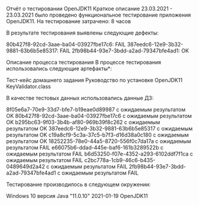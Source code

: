 Отчёт о тестировании OpenJDK11
Краткое описание
23.03.2021 - 23.03.2021 было проведено функциональное тестирование приложения OpenJDK11.
На тестирование затрачено: 8 часов

В результате тестирования выявлены следующие дефекты:

80b427f8-92cd-3aae-ba04-03927fbe17c6: FAIL
387eedc6-12e9-3b32-9881-63b6b5e85317: FAIL
2fb98b44-93e7-3bdd-a2ad-79347bfe4ad1: OK

Описание процесса тестирования
В процессе тестирования использовались следующие артефакты*:

Тест-кейс домашнего задания
Руководство по установке OpenJDK11
KeyValidator.class


В качестве тестовых данных использовались данные ДЗ:

8f05e6a7-70e9-33d7-bfe7-b19eae0d89987 с ожидаемым результатом OK
80b427f8-92cd-3aae-ba04-03927fbe17c6 с ожидаемым результатом OK
b295bc63-9f03-3b4b-af80-969b39f8c262 с ожидаемым результатом OK
387eedc6-12e9-3b32-9881-63b6b5e85317 с ожидаемым результатом OK
c19a8cf9-5c3a-37c5-b7f3-d16d38a0c180 с ожидаемым результатом OK
18252235-78e0-44a5-8720-556f0c7da17a с ожидаемым результатом FAIL
e66075b6-ddad-445e-baf6-161b3289522b с ожидаемым результатом FAIL
b6d53250-f07e-4352-a293-6102ddf7f1ca с ожидаемым результатом FAIL
c2bc778a-1cb9-46c6-b435-0489649d2a42 с ожидаемым результатом FAIL
2fb98b44-93e7-3bdd-a2ad-79347bfe4ad1 c ожидаемым результатом FAIL

Тестирование производилось в следующем окружении:

Windows 10
версия Java "11.0.10" 2021-01-19
OpenJDK11
